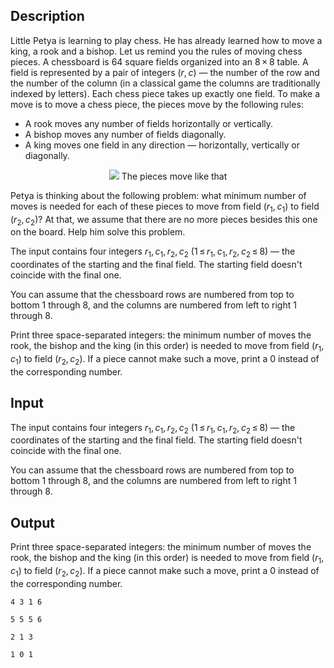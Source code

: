 ## Description

<div><p>Little Petya is learning to play chess. He has already learned how to move a king, a rook and a bishop. Let us remind you the rules of moving chess pieces. A chessboard is 64 square fields organized into an <span class="tex-span">8 × 8</span> table. A field is represented by a pair of integers <span class="tex-span">(<i>r</i>, <i>c</i>)</span> — the number of the row and the number of the column (in a classical game the columns are traditionally indexed by letters). Each chess piece takes up exactly one field. To make a move is to move a chess piece, the pieces move by the following rules:</p><ul> <li> A rook moves any number of fields horizontally or vertically. </li><li> A bishop moves any number of fields diagonally. </li><li> A king moves one field in any direction — horizontally, vertically or diagonally. </li></ul><center> <img class="tex-graphics" src="file://SoB6i7TI.png" style="max-width: 100.0%;max-height: 100.0%;">   <span class="tex-font-size-small">The pieces move like that</span> </center><p>Petya is thinking about the following problem: what minimum number of moves is needed for each of these pieces to move from field <span class="tex-span">(<i>r</i><sub class="lower-index">1</sub>, <i>c</i><sub class="lower-index">1</sub>)</span> to field <span class="tex-span">(<i>r</i><sub class="lower-index">2</sub>, <i>c</i><sub class="lower-index">2</sub>)</span>? At that, we assume that there are no more pieces besides this one on the board. Help him solve this problem.</p></div><div class="input-specification"><p>The input contains four integers <span class="tex-span"><i>r</i><sub class="lower-index">1</sub>, <i>c</i><sub class="lower-index">1</sub>, <i>r</i><sub class="lower-index">2</sub>, <i>c</i><sub class="lower-index">2</sub></span> (<span class="tex-span">1 ≤ <i>r</i><sub class="lower-index">1</sub>, <i>c</i><sub class="lower-index">1</sub>, <i>r</i><sub class="lower-index">2</sub>, <i>c</i><sub class="lower-index">2</sub> ≤ 8</span>) — the coordinates of the starting and the final field. The starting field doesn't coincide with the final one.</p><p>You can assume that the chessboard rows are numbered from top to bottom 1 through 8, and the columns are numbered from left to right 1 through 8.</p></div><div class="output-specification"><p>Print three space-separated integers: the minimum number of moves the rook, the bishop and the king (in this order) is needed to move from field <span class="tex-span">(<i>r</i><sub class="lower-index">1</sub>, <i>c</i><sub class="lower-index">1</sub>)</span> to field <span class="tex-span">(<i>r</i><sub class="lower-index">2</sub>, <i>c</i><sub class="lower-index">2</sub>)</span>. If a piece cannot make such a move, print a 0 instead of the corresponding number.</p></div>

## Input

<p>The input contains four integers <span class="tex-span"><i>r</i><sub class="lower-index">1</sub>, <i>c</i><sub class="lower-index">1</sub>, <i>r</i><sub class="lower-index">2</sub>, <i>c</i><sub class="lower-index">2</sub></span> (<span class="tex-span">1 ≤ <i>r</i><sub class="lower-index">1</sub>, <i>c</i><sub class="lower-index">1</sub>, <i>r</i><sub class="lower-index">2</sub>, <i>c</i><sub class="lower-index">2</sub> ≤ 8</span>) — the coordinates of the starting and the final field. The starting field doesn't coincide with the final one.</p><p>You can assume that the chessboard rows are numbered from top to bottom 1 through 8, and the columns are numbered from left to right 1 through 8.</p>

## Output

<p>Print three space-separated integers: the minimum number of moves the rook, the bishop and the king (in this order) is needed to move from field <span class="tex-span">(<i>r</i><sub class="lower-index">1</sub>, <i>c</i><sub class="lower-index">1</sub>)</span> to field <span class="tex-span">(<i>r</i><sub class="lower-index">2</sub>, <i>c</i><sub class="lower-index">2</sub>)</span>. If a piece cannot make such a move, print a 0 instead of the corresponding number.</p>





```input1
4 3 1 6

```




```input2
5 5 5 6

```




```output1
2 1 3

```




```output2
1 0 1

```


